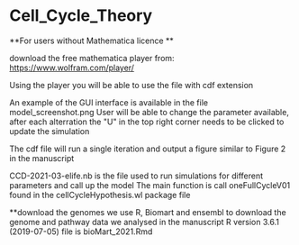 # Cell_Cycle_Theory

**For users without Mathematica licence **

download the free mathematica player from:
https://www.wolfram.com/player/

Using the player you will be able to use the file with cdf extension

An example of the GUI interface is available in the file model_screenshot.png
User will be able to change the parameter available, after each alterration the "U" in the top right corner needs to be clicked to update the simulation

The cdf file will run a single iteration and output a figure similar to Figure 2 in the manuscript

CCD-2021-03-elife.nb is the file used to run simulations for different parameters and call up the model
The main function is call oneFullCycleV01 found in the cellCycleHypothesis.wl package file

**download the genomes
we use R, Biomart and ensembl to download the genome and pathway data we analysed in the manuscript
R version 3.6.1 (2019-07-05)
file is bioMart_2021.Rmd


